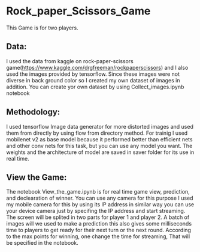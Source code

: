 # Rock_paper_Scissors_Game
This Game is for two players. 

## Data:
I used the data from kaggle on rock-paper-scissors game(https://www.kaggle.com/drgfreeman/rockpaperscissors) and I also used the images provided by tensorflow. Since these images were not diverse in back ground color so I created my own dataset of images in addition. You can create yor own dataset by using Collect_images.ipynb notebook 

## Methodology:
I used tensorflow Image data generator for more distorted images and used them from directly by using flow from directory method. For trainig I used mobilenet v2 as base model because it performed better than efficient nets and other conv nets for this task, but you can use any model you want. The weights and the architecture of model are saved in saver folder for its use in real time. 

## View the Game:
The notebook View_the_game.ipynb is for real time game view, prediction, and declearation of winner. You can use any camera for this purpose I used  my mobile camera for this by using its IP address in similar way you can use your device camera just by specifing the IP address and start streaming. The screen will be splited in two parts for player 1 and player 2. A batch of images will we used to make a prediction this also gives some milliseconds time to players to get ready for their next turn or the next round. According to the max points for winning, one change the time for streaming, That will be specified in the notebook.

